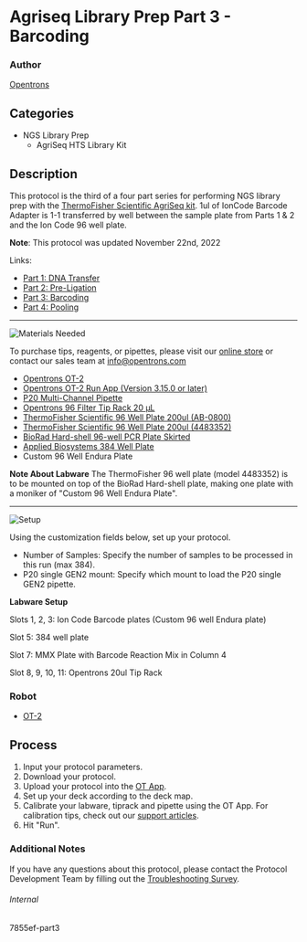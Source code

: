 # Agriseq Library Prep Part 3 - Barcoding

### Author
[Opentrons](https://opentrons.com/)



## Categories
* NGS Library Prep
	* AgriSeq HTS Library Kit

## Description
This protocol is the third of a four part series for performing NGS library prep with the [ThermoFisher Scientific AgriSeq kit](https://www.thermofisher.com/order/catalog/product/A34144#/A34144). 1ul of IonCode Barcode Adapter is 1-1 transferred by well between the sample plate from Parts 1 & 2 and the Ion Code 96 well plate.

**Note**: This protocol was updated November 22nd, 2022

Links:
* [Part 1: DNA Transfer](./7855ef)
* [Part 2: Pre-Ligation](./7855ef-part2)
* [Part 3: Barcoding](./7855ef-part3)
* [Part 4: Pooling](./7855ef-part4)

---
![Materials Needed](https://s3.amazonaws.com/opentrons-protocol-library-website/custom-README-images/001-General+Headings/materials.png)

To purchase tips, reagents, or pipettes, please visit our [online store](https://shop.opentrons.com/) or contact our sales team at [info@opentrons.com](mailto:info@opentrons.com)

* [Opentrons OT-2](https://shop.opentrons.com/collections/ot-2-robot/products/ot-2)
* [Opentrons OT-2 Run App (Version 3.15.0 or later)](https://opentrons.com/ot-app/)
* [P20 Multi-Channel Pipette](https://shop.opentrons.com/collections/ot-2-robot/products/8-channel-electronic-pipette)
* [Opentrons 96 Filter Tip Rack 20 µL](https://labware.opentrons.com/opentrons_96_filtertiprack_20ul?category=tipRack)
* [ThermoFisher Scientific 96 Well Plate 200ul (AB-0800)](https://www.thermofisher.com/document-connect/document-connect.html?url=https%3A%2F%2Fassets.thermofisher.com%2FTFS-Assets%2FLSG%2Fmanuals%2FMAN0014518_96well_pcr_plate_skirted_low_profile_qr.pdf&title=VGVjaG5pY2FsIERyYXdpbmcgLSBQQ1IgUGxhdGUsIDk2LXdlbGwsIExvdyBQcm9maWxlLCBTa2lydGVk)
* [ThermoFisher Scientific 96 Well Plate 200ul (4483352)](https://www.thermofisher.com/document-connect/document-connect.html?url=https%3A%2F%2Fassets.thermofisher.com%2FTFS-Assets%2FLSG%2Fbrochures%2FEnduraPlate_96Well.pdf&title=RW5naW5lZXJpbmcgRGlhZ3JhbTogTWljcm9BbXAmcmVnOyBFbmR1cmFQbGF0ZSZ0cmFkZTsgT3B0aWNhbCA5Ni13ZWxsIFJlYWN0aW9uIFBsYXRl)
* [BioRad Hard-shell 96-well PCR Plate Skirted](https://www.bio-rad.com/en-us/sku/hsp9631-hard-shell-96-well-pcr-plates-low-profile-thin-wall-skirted-blue-clear?ID=hsp9631)
* [Applied Biosystems 384 Well Plate](https://www.thermofisher.com/document-connect/document-connect.html?url=https://assets.thermofisher.com/TFS-Assets%2FLSG%2Fmanuals%2Fcms_042831.pdf)
* Custom 96 Well Endura Plate

**Note About Labware**
The ThermoFisher 96 well plate (model 4483352) is to be mounted on top of the BioRad Hard-shell plate, making one plate with a moniker of "Custom 96 Well Endura Plate".

---
![Setup](https://s3.amazonaws.com/opentrons-protocol-library-website/custom-README-images/001-General+Headings/Setup.png)

Using the customization fields below, set up your protocol.
* Number of Samples: Specify the number of samples to be processed in this run (max 384).
* P20 single GEN2 mount: Specify which mount to load the P20 single GEN2 pipette.


**Labware Setup**

Slots 1, 2, 3: Ion Code Barcode plates (Custom 96 well Endura plate)

Slot 5: 384 well plate

Slot 7: MMX Plate with Barcode Reaction Mix in Column 4

Slot 8, 9, 10, 11: Opentrons 20ul Tip Rack



### Robot
* [OT-2](https://opentrons.com/ot-2)

## Process

1. Input your protocol parameters.
2. Download your protocol.
3. Upload your protocol into the [OT App](https://opentrons.com/ot-app).
4. Set up your deck according to the deck map.
5. Calibrate your labware, tiprack and pipette using the OT App. For calibration tips, check out our [support articles](https://support.opentrons.com/en/collections/1559720-guide-for-getting-started-with-the-ot-2).
6. Hit "Run".

### Additional Notes
If you have any questions about this protocol, please contact the Protocol Development Team by filling out the [Troubleshooting Survey](https://protocol-troubleshooting.paperform.co/).

###### Internal
7855ef-part3
